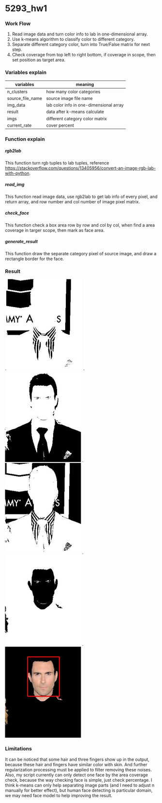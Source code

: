 # 5293_hw1
### Work Flow
1. Read image data and turn color info to lab in one-dimensional array.
2. Use k-means algorithm to classify color to  different category.
3. Separate different category color, turn into True/False matrix for next step.
4. Check coverage from top left to right bottom, if coverage in scope, then set position as target area.

### Variables explain
| variables | meaning |
| --- | --- |
| n_clusters | how many color categories |
| source_file_name | source image file name|
| img_data | lab color info in one-dimensional array |
| result | data after k-means calculate | 
| imgs | different category color matrix | 
|current_rate | cover percent | 

### Function explain

##### rgb2lab
This function turn rgb tuples to lab tuples, reference https://stackoverflow.com/questions/13405956/convert-an-image-rgb-lab-with-python.
    
##### read_img
This function read image data, use rgb2lab to get lab info of every pixel, and return array, and row number and col number of image pixel matrix.

##### check_face
This function check a box area row by row and col by col, when find a area coverage in targer scope, then mark as face area.

##### generate_result
This function draw the separate category pixel of source image, and draw a rectangle border for the face.

### Result
.![](part_0.jpg)
.![](part_1.jpg)
.![](part_2.jpg)
.![](part_3.jpg)
.![](89_48result.jpg)

### Limitations
It can be noticed that some hair and three fingers show up in the output, because these hair and fingers have similar color with skin. And further regularization processing must be applied to filter removing these noises. Also, my script currently can only detect one face by the area coverage check, because the way checking face is simple, just check percentage. I think k-means can only help separating image parts (and I need to adjust n manually for better effect), but human face detecting is particular domain, we may need face model to help improving the result. 
